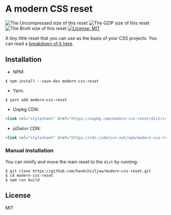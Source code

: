 # A modern CSS reset

![The Uncompressed size of this reset](https://img.badgesize.io/https://unpkg.com/modern-css-reset?label=Uncompressed%20Size)
![The GZIP size of this reset](https://img.badgesize.io/https://unpkg.com/modern-css-reset?compression=gzip&label=GZIP%20Size)
![The Brotli size of this reset](https://img.badgesize.io/https://unpkg.com/modern-css-reset?compression=brotli&label=Brotli%20Size)
[![License: MIT](https://img.shields.io/badge/License-MIT-blue.svg)](https://opensource.org/licenses/MIT)

A tiny little reset that you can use as the basis of your CSS projects. You can read a [breakdown of it here](https://hankchizljaw.com/wrote/a-modern-css-reset/).

## Installation

- NPM:

```console
$ npm install --save-dev modern-css-reset
```

- Yarn:

```console
$ yarn add modern-css-reset
```

- Unpkg CDN: 

```html
<link rel="stylesheet" href="https://unpkg.com/modern-css-reset/dist/reset.min.css" />
```

- jsDelivr CDN: 

```html
<link rel="stylesheet" href="https://cdn.jsdelivr.net/npm/modern-css-reset/dist/reset.min.css" />
```

### Manual installation

You can minify and move the main reset to the `dist` by running:

```console
$ git clone https://github.com/hankchizljaw/modern-css-reset.git
$ cd modern-css-reset
$ npm run build
```

## License

MIT
